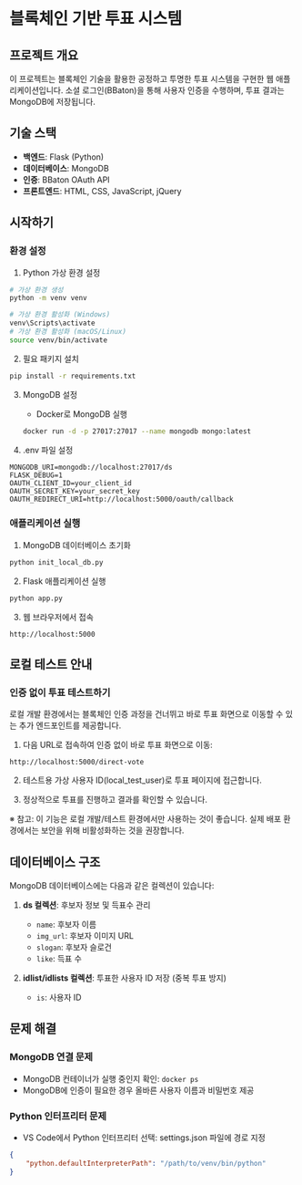 # 블록체인 기반 투표 시스템

## 프로젝트 개요

이 프로젝트는 블록체인 기술을 활용한 공정하고 투명한 투표 시스템을 구현한 웹 애플리케이션입니다. 소셜 로그인(BBaton)을 통해 사용자 인증을 수행하며, 투표 결과는 MongoDB에 저장됩니다.

## 기술 스택

- **백엔드**: Flask (Python)
- **데이터베이스**: MongoDB
- **인증**: BBaton OAuth API
- **프론트엔드**: HTML, CSS, JavaScript, jQuery

## 시작하기

### 환경 설정

1. Python 가상 환경 설정
```bash
# 가상 환경 생성
python -m venv venv

# 가상 환경 활성화 (Windows)
venv\Scripts\activate
# 가상 환경 활성화 (macOS/Linux)
source venv/bin/activate
```

2. 필요 패키지 설치
```bash
pip install -r requirements.txt
```

3. MongoDB 설정
   - Docker로 MongoDB 실행
   ```bash
   docker run -d -p 27017:27017 --name mongodb mongo:latest
   ```

4. .env 파일 설정
```
MONGODB_URI=mongodb://localhost:27017/ds
FLASK_DEBUG=1
OAUTH_CLIENT_ID=your_client_id
OAUTH_SECRET_KEY=your_secret_key
OAUTH_REDIRECT_URI=http://localhost:5000/oauth/callback
```

### 애플리케이션 실행

1. MongoDB 데이터베이스 초기화
```bash
python init_local_db.py
```

2. Flask 애플리케이션 실행
```bash
python app.py
```

3. 웹 브라우저에서 접속
```
http://localhost:5000
```

## 로컬 테스트 안내

### 인증 없이 투표 테스트하기

로컬 개발 환경에서는 블록체인 인증 과정을 건너뛰고 바로 투표 화면으로 이동할 수 있는 추가 엔드포인트를 제공합니다.

1. 다음 URL로 접속하여 인증 없이 바로 투표 화면으로 이동:
```
http://localhost:5000/direct-vote
```

2. 테스트용 가상 사용자 ID(local_test_user)로 투표 페이지에 접근합니다.

3. 정상적으로 투표를 진행하고 결과를 확인할 수 있습니다.

※ 참고: 이 기능은 로컬 개발/테스트 환경에서만 사용하는 것이 좋습니다. 실제 배포 환경에서는 보안을 위해 비활성화하는 것을 권장합니다.

## 데이터베이스 구조

MongoDB 데이터베이스에는 다음과 같은 컬렉션이 있습니다:

1. **ds 컬렉션**: 후보자 정보 및 득표수 관리
   - `name`: 후보자 이름
   - `img_url`: 후보자 이미지 URL
   - `slogan`: 후보자 슬로건
   - `like`: 득표 수

2. **idlist/idlists 컬렉션**: 투표한 사용자 ID 저장 (중복 투표 방지)
   - `is`: 사용자 ID

## 문제 해결

### MongoDB 연결 문제
- MongoDB 컨테이너가 실행 중인지 확인: `docker ps`
- MongoDB에 인증이 필요한 경우 올바른 사용자 이름과 비밀번호 제공

### Python 인터프리터 문제
- VS Code에서 Python 인터프리터 선택: settings.json 파일에 경로 지정
```json
{
    "python.defaultInterpreterPath": "/path/to/venv/bin/python"
}
``` 